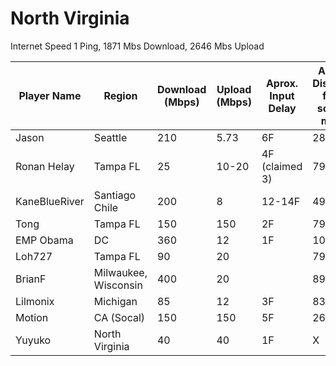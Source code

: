 # North Virginia

Internet Speed
1 Ping, 1871 Mbs Download, 2646 Mbs Upload

| Player Name | Region | Download (Mbps) | Upload (Mbps) | Aprox. Input Delay | Aprox. Distance from source miles | MISC. Notes |
|-|-|-|-|-|-|-|
| Jason | Seattle | 210 | 5.73 | 6F | 2872 |  |
| Ronan Helay | Tampa FL | 25 | 10-20 | 4F (claimed 3) | 795 |  |
| KaneBlueRiver | Santiago Chile | 200 | 8 | 12-14F | 4921 |  |
| Tong | Tampa FL | 150 | 150 | 2F | 795 |  |
| EMP Obama | DC | 360 | 12 | 1F | 108 |  |
| Loh727 | Tampa FL | 90 | 20 |  | 795 |  |
| BrianF | Milwaukee, Wisconsin | 400 | 20 |  | 890 |  |
| Lilmonix | Michigan | 85 | 12 | 3F | 830 |  |
| Motion | CA (Socal) | 150 | 150 | 5F | 2620 |  |
| Yuyuko | North Virginia | 40 | 40 | 1F | X |  |
